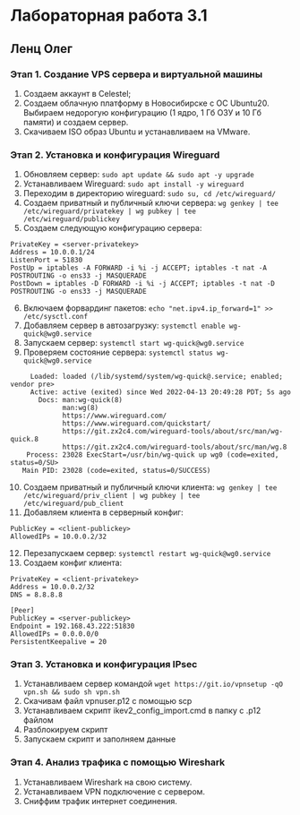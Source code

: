 # Лабораторная работа 3.1
## Ленц Олег

### Этап 1. Создание VPS сервера и виртуальной машины

1. Создаем аккаунт в Celestel;
2. Создаем облачную платформу в Новосибирске с ОС Ubuntu20. Выбираем недорогую конфигурацию (1 ядро, 1 Гб ОЗУ и 10 Гб памяти) и создаем сервер.
3. Скачиваем ISO образ Ubuntu и устанавливаем на VMware.

### Этап 2. Установка и конфигурация Wireguard

1. Обновляем сервер: `sudo apt update && sudo apt -y upgrade`
2. Устанавливаем Wireguard: `sudo apt install -y wireguard`
3. Переходим в директорию wireguard: `sudo su, cd /etc/wireguard/`
4. Создаем приватный и публичный ключи сервера: `wg genkey | tee /etc/wireguard/privatekey | wg pubkey | tee /etc/wireguard/publickey`
5. Создаем следующую конфигурацию сервера:
```[Interface]
PrivateKey = <server-privatekey>
Address = 10.0.0.1/24
ListenPort = 51830
PostUp = iptables -A FORWARD -i %i -j ACCEPT; iptables -t nat -A POSTROUTING -o ens33 -j MASQUERADE
PostDown = iptables -D FORWARD -i %i -j ACCEPT; iptables -t nat -D POSTROUTING -o ens33 -j MASQUERADE
```
6. Включаем форвардинг пакетов: `echo "net.ipv4.ip_forward=1" >> /etc/sysctl.conf`
7. Добавляем сервер в автозагрузку: `systemctl enable wg-quick@wg0.service`
8. Запускаем сервер: `systemctl start wg-quick@wg0.service`
9. Проверяем состояние сервера: `systemctl status wg-quick@wg0.service`
```wg-quick@wg0.service - WireGuard via wg-quick(8) for wg0
     Loaded: loaded (/lib/systemd/system/wg-quick@.service; enabled; vendor pre>
     Active: active (exited) since Wed 2022-04-13 20:49:28 PDT; 5s ago
       Docs: man:wg-quick(8)
             man:wg(8)
             https://www.wireguard.com/
             https://www.wireguard.com/quickstart/
             https://git.zx2c4.com/wireguard-tools/about/src/man/wg-quick.8
             https://git.zx2c4.com/wireguard-tools/about/src/man/wg.8
    Process: 23028 ExecStart=/usr/bin/wg-quick up wg0 (code=exited, status=0/SU>
   Main PID: 23028 (code=exited, status=0/SUCCESS)
```
10. Создаем приватный и публичный ключи клиента: `wg genkey | tee /etc/wireguard/priv_client | wg pubkey | tee /etc/wireguard/pub_client`
11. Добавляем клиента в серверный конфиг:
```[Peer]
PublicKey = <client-publickey>
AllowedIPs = 10.0.0.2/32
```

12. Перезапускаем сервер: `systemctl restart wg-quick@wg0.service`
13. Создаем конфиг клиента:
```[Interface]
PrivateKey = <client-privatekey>
Address = 10.0.0.2/32
DNS = 8.8.8.8

[Peer]
PublicKey = <server-publickey>
Endpoint = 192.168.43.222:51830
AllowedIPs = 0.0.0.0/0
PersistentKeepalive = 20
```

### Этап 3. Установка и конфигурация IPsec
1. Устанавливаем сервер командой `wget https://git.io/vpnsetup -qO vpn.sh && sudo sh vpn.sh`
2. Скачивам файл vpnuser.p12 с помощью scp
3. Устанавливаем скрипт ikev2_config_import.cmd в папку с .p12 файлом
4. Разблокируем скрипт
5. Запускаем скрипт и заполняем данные

### Этап 4. Анализ трафика с помощью Wireshark

1. Устанавливаем Wireshark на свою систему.
2. Устанавливаем VPN подключение с сервером.
3. Сниффим трафик интернет соединения.

